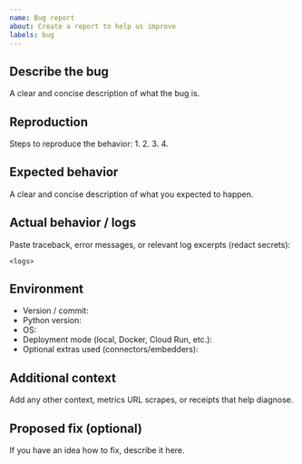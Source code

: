 ```yaml
---
name: Bug report
about: Create a report to help us improve
labels: bug
---
```


## Describe the bug
A clear and concise description of what the bug is.

## Reproduction
Steps to reproduce the behavior:
1.
2.
3.
4.

## Expected behavior
A clear and concise description of what you expected to happen.

## Actual behavior / logs
Paste traceback, error messages, or relevant log excerpts (redact secrets):
```
<logs>
```

## Environment
- Version / commit:
- Python version:
- OS:
- Deployment mode (local, Docker, Cloud Run, etc.):
- Optional extras used (connectors/embedders):

## Additional context
Add any other context, metrics URL scrapes, or receipts that help diagnose.

## Proposed fix (optional)
If you have an idea how to fix, describe it here.
